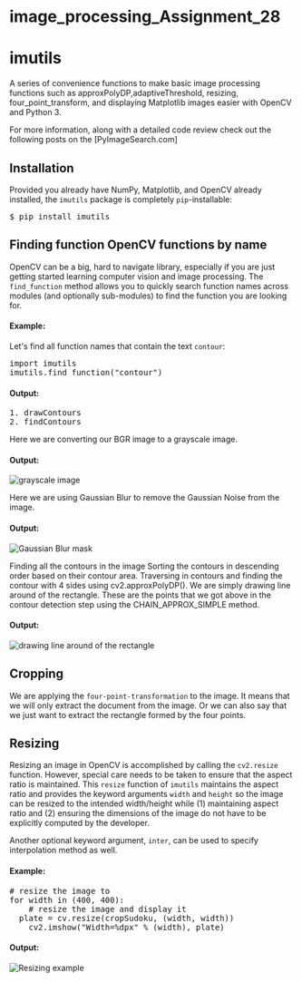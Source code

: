 # image_processing_Assignment_28

# imutils
A series of convenience functions to make basic image processing functions such as approxPolyDP,adaptiveThreshold, resizing, four_point_transform, and displaying Matplotlib images easier with OpenCV and Python 3.

For more information, along with a detailed code review check out the following posts on the [PyImageSearch.com]


## Installation
Provided you already have NumPy, Matplotlib, and OpenCV already installed, the `imutils` package is completely `pip`-installable:

<pre>$ pip install imutils</pre>

## Finding function OpenCV functions by name
OpenCV can be a big, hard to navigate library, especially if you are just getting started learning computer vision and image processing. The `find_function` method allows you to quickly search function names across modules (and optionally sub-modules) to find the function you are looking for.

#### Example:
Let's find all function names that contain the text `contour`:

<pre>import imutils
imutils.find_function("contour")</pre>

#### Output:
<pre>1. drawContours
2. findContours</pre>


Here we are converting our BGR image to a grayscale image.
#### Output:
<img src="....." alt="grayscale image" style="max-width: 500px;">

Here we are using Gaussian Blur to remove the Gaussian Noise from the image.
#### Output:
<img src="....." alt="Gaussian Blur mask" style="max-width: 500px;">


Finding all the contours in the image
Sorting the contours in descending order based on their contour area.
Traversing in contours and finding the contour with 4 sides using cv2.approxPolyDP().
We are simply drawing line around of the rectangle. These are the points that we got above in the contour detection step using the CHAIN_APPROX_SIMPLE method.
#### Output:
<img src="....." alt="drawing line around of the rectangle" style="max-width: 500px;">

## Cropping
We are applying the `four-point-transformation` to the image. It means that we will only extract the document from the image. Or we can also say that we just want to extract the rectangle formed by the four points.

## Resizing
Resizing an image in OpenCV is accomplished by calling the `cv2.resize` function. However, special care needs to be taken to ensure that the aspect ratio is maintained.  This `resize` function of `imutils` maintains the aspect ratio and provides the keyword arguments `width` and `height` so the image can be resized to the intended width/height while (1) maintaining aspect ratio and (2) ensuring the dimensions of the image do not have to be explicitly computed by the developer.

Another optional keyword argument, `inter`, can be used to specify interpolation method as well.

#### Example:
<pre># resize the image to
for width in (400, 400):
	# resize the image and display it
  plate = cv.resize(cropSudoku, (width, width))
	cv2.imshow("Width=%dpx" % (width), plate)</pre>

#### Output:

<img src="....." alt="Resizing example" style="max-width: 500px;">
